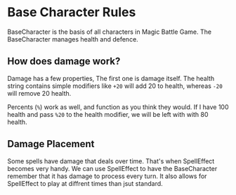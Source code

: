 # Base Character Rules

BaseCharacter is the basis of all characters in Magic Battle Game. The BaseCharacter manages health and defence.

## How does damage work?

Damage has a few properties, The first one is damage itself. The health string contains simple modifiers like ```+20``` will add 20 to health, whereas ```-20``` will remove 20 health.

Percents (```%```) work as well, and function as you think they would. If I have 100 health and pass ```%20``` to the health modifier, we will be left with with 80 health.

## Damage Placement

Some spells have damage that deals over time. That's when SpellEffect becomes very handy. We can use SpellEffect to have the BaseCharacter remember that it has damage to process every turn. It also allows for SpellEffect to play at diffrent times than jsut standard.
